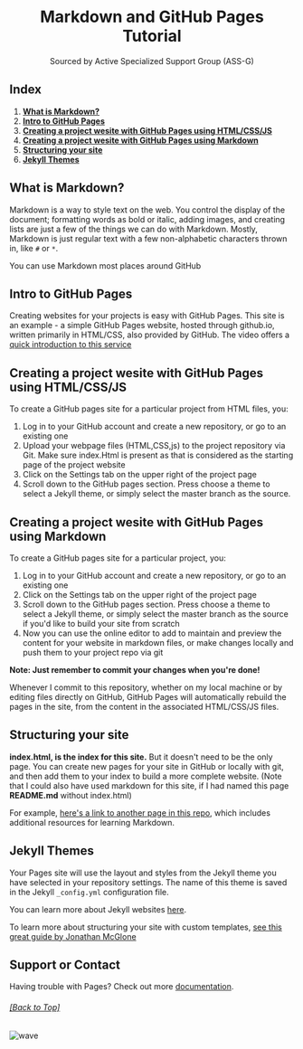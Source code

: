 <h1 align="center">
  <br>
  Markdown and GitHub Pages Tutorial
  <br>
</h1>

<p align="center">
  Sourced by Active Specialized Support Group (ASS-G)
</p>


## Index
  1. [**What is Markdown?**](#what-is-markdown)
  2. [**Intro to GitHub Pages**](#intro-to-github-pages)
  3. [**Creating a project wesite with GitHub Pages using HTML/CSS/JS**](#creating-a-project-wesite-with-github-pages-using-html-css-js)
  4. [**Creating a project wesite with GitHub Pages using Markdown**](#creating-a-project-wesite-with-github-pages-using-markdown)
  5. [**Structuring your site**](#structuring-your-site)
  6. [**Jekyll Themes**](#jekyll-themes)

## What is Markdown?
Markdown is a way to style text on the web. You control the display of the document; formatting words as bold or italic, adding images, and creating lists are just a few of the things we can do with Markdown. Mostly, Markdown is just regular text with a few non-alphabetic characters thrown in, like `#` or `*`.

You can use Markdown most places around GitHub


## Intro to GitHub Pages

Creating websites for your projects is easy with GitHub Pages. This site is an example - a simple GitHub Pages website, hosted through github.io, written primarily in HTML/CSS, also provided by GitHub. The video offers a [quick introduction to this service]("https://www.youtube.com/embed/2MsN8gpT6jY")

## Creating a project wesite with GitHub Pages using HTML/CSS/JS
To create a GitHub pages site for a particular project from HTML files, you:
1. Log in to your GitHub account and create a new repository, or go to an existing one
2. Upload your webpage files (HTML,CSS,js) to the project repository via Git. Make sure index.Html is present as that is considered as the starting page of the project website
3. Click on the Settings tab on the upper right of the project page
4. Scroll down to the GitHub pages section. Press choose a theme to select a Jekyll theme, or simply select the master branch as the source.


## Creating a project wesite with GitHub Pages using Markdown
To create a GitHub pages site for a particular project, you:
1. Log in to your GitHub account and create a new repository, or go to an existing one
2. Click on the Settings tab on the upper right of the project page
3. Scroll down to the GitHub pages section. Press choose a theme to select a Jekyll theme, or simply select the master branch as the source if you'd like to build your site from scratch
4. Now you can use the online editor to add to maintain and preview the content for your website in markdown files, or make changes locally and push them to your project repo via git

**Note: Just remember to commit your changes when you're done!**

Whenever I commit to this repository, whether on my local machine or by editing files directly on GitHub, GitHub Pages will automatically rebuild the pages in the site, from the content in the associated HTML/CSS/JS files.


## Structuring your site

**index.html, is the index for this site.**
But it doesn't need to be the only page. You can create new pages for your site in GitHub or locally with git, and then add them to your index to build a more complete website. (Note that I could also have used markdown for this site, if I had named this page **README.md** without index.html)

For example, [here's a link to another page in this repo](/markdown.md), which includes additional resources for learning Markdown.

## Jekyll Themes

Your Pages site will use the layout and styles from the Jekyll theme you have selected in your repository settings. The name of this theme is saved in the Jekyll `_config.yml` configuration file.

You can learn more about Jekyll websites [here](https://jekyllrb.com/).

To learn more about structuring your site with custom templates, [see this great guide by Jonathan McGlone](http://jmcglone.com/guides/github-pages/)


## Support or Contact

Having trouble with Pages? Check out more [documentation](https://help.github.com/categories/github-pages-basics/).


###### [[Back to Top]](#----github-pages-tutorial--)

![wave](http://cdn.thekrishna.in/img/common/border.png)
